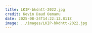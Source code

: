 ```yaml
---
title: LKIP-bkdntt-2022.jpg
credit: Kevin Daud Oemanu
date: 2025-08-24T14:22:13.811Z
image: ../images/LKIP-bkdntt-2022.jpg
---
```


